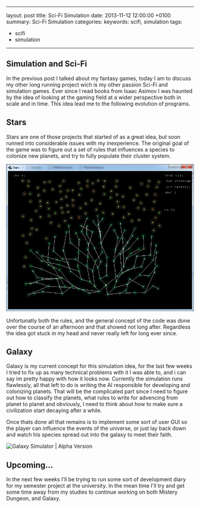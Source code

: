 
---
layout: post
title: Sci-Fi Simulation
date: 2013-11-12 12:00:00 +0100
summary: Sci-Fi Simulation
categories:
keywords: scifi, simulation
tags:
 - scifi
 - simulation
---

## Simulation and Sci-Fi

In the previous post I talked about my fantasy games, today I am to discuss my other long running project wich is my other passion Sci-Fi and simulation games. Ever since I read books from Isaac Asimov I was haunted by the idea of looking at the gaming field at a wider perspective both in scale and in time. This idea lead me to the following evolution of programs.

## Stars

Stars are one of those projects that started of as a great idea, but soon runned into considerable issues with my inexperience. The original goal of the game was to figure out a set of rules that influences a species to colonize new planets, and try to fully populate their cluster system.

![Stars](/assets/img/2013-11-12-sci-fi-simulation/stars.png)

Unfortunatly both the rules, and the general concept of the code was done over the course of an afternoon and that showed not long after. Regardless the idea got stuck in my head and never really left for long ever since.

## Galaxy

Galaxy is my current concept for this simulation idea, for the last few weeks I tried to fix up as many technical problems with it I was able to, and i can say im pretty happy with how it looks now. Currently the simulation runs flawlessly, all that left to do is writing the AI responsible for developing and colonizing planets. That will be the complicated part since I need to figure out how to classify the planets, what rules to write for advencing from planet to planet and obviously, I need to think about how to make sure a civilization start decaying after a while.

Once thats done all that remains is to implement some sort of user GUI so the player can influence the events of the universe, or just lay back down and watch his species spread out into the galaxy to meet their faith.

![Galaxy Simulator | Alpha Version](https://youtu.be/zxt4Z7YUkBk)

## Upcoming...

In the next few weeks I'll be trying to run some sort of development diary for my semester project at the university. In the mean time I'll try and get some time away from my studies to continue working on both Mistery Dungeon, and Galaxy.
